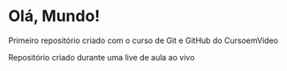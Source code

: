 # Olá, Mundo!
Primeiro repositório criado com o curso de Git e GitHub do CursoemVídeo

Repositório criado durante uma live de aula ao vivo